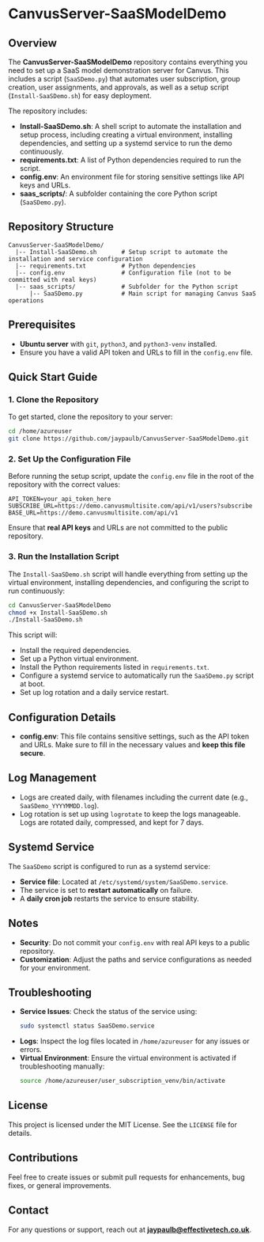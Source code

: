 # CanvusServer-SaaSModelDemo

## Overview
The **CanvusServer-SaaSModelDemo** repository contains everything you need to set up a SaaS model demonstration server for Canvus. This includes a script (`SaaSDemo.py`) that automates user subscription, group creation, user assignments, and approvals, as well as a setup script (`Install-SaaSDemo.sh`) for easy deployment.

The repository includes:
- **Install-SaaSDemo.sh**: A shell script to automate the installation and setup process, including creating a virtual environment, installing dependencies, and setting up a systemd service to run the demo continuously.
- **requirements.txt**: A list of Python dependencies required to run the script.
- **config.env**: An environment file for storing sensitive settings like API keys and URLs.
- **saas_scripts/**: A subfolder containing the core Python script (`SaaSDemo.py`).

## Repository Structure
```
CanvusServer-SaaSModelDemo/
  |-- Install-SaaSDemo.sh       # Setup script to automate the installation and service configuration
  |-- requirements.txt          # Python dependencies
  |-- config.env                # Configuration file (not to be committed with real keys)
  |-- saas_scripts/             # Subfolder for the Python script
      |-- SaaSDemo.py           # Main script for managing Canvus SaaS operations
```

## Prerequisites
- **Ubuntu server** with `git`, `python3`, and `python3-venv` installed.
- Ensure you have a valid API token and URLs to fill in the `config.env` file.

## Quick Start Guide
### 1. Clone the Repository
To get started, clone the repository to your server:
```bash
cd /home/azureuser
git clone https://github.com/jaypaulb/CanvusServer-SaaSModelDemo.git
```

### 2. Set Up the Configuration File
Before running the setup script, update the `config.env` file in the root of the repository with the correct values:
```env
API_TOKEN=your_api_token_here
SUBSCRIBE_URL=https://demo.canvusmultisite.com/api/v1/users?subscribe
BASE_URL=https://demo.canvusmultisite.com/api/v1
```
Ensure that **real API keys** and URLs are not committed to the public repository.

### 3. Run the Installation Script
The `Install-SaaSDemo.sh` script will handle everything from setting up the virtual environment, installing dependencies, and configuring the script to run continuously:
```bash
cd CanvusServer-SaaSModelDemo
chmod +x Install-SaaSDemo.sh
./Install-SaaSDemo.sh
```
This script will:
- Install the required dependencies.
- Set up a Python virtual environment.
- Install the Python requirements listed in `requirements.txt`.
- Configure a systemd service to automatically run the `SaaSDemo.py` script at boot.
- Set up log rotation and a daily service restart.

## Configuration Details
- **config.env**: This file contains sensitive settings, such as the API token and URLs. Make sure to fill in the necessary values and **keep this file secure**.

## Log Management
- Logs are created daily, with filenames including the current date (e.g., `SaaSDemo_YYYYMMDD.log`).
- Log rotation is set up using `logrotate` to keep the logs manageable. Logs are rotated daily, compressed, and kept for 7 days.

## Systemd Service
The `SaaSDemo` script is configured to run as a systemd service:
- **Service file**: Located at `/etc/systemd/system/SaaSDemo.service`.
- The service is set to **restart automatically** on failure.
- A **daily cron job** restarts the service to ensure stability.

## Notes
- **Security**: Do not commit your `config.env` with real API keys to a public repository.
- **Customization**: Adjust the paths and service configurations as needed for your environment.

## Troubleshooting
- **Service Issues**: Check the status of the service using:
  ```bash
  sudo systemctl status SaaSDemo.service
  ```
- **Logs**: Inspect the log files located in `/home/azureuser` for any issues or errors.
- **Virtual Environment**: Ensure the virtual environment is activated if troubleshooting manually:
  ```bash
  source /home/azureuser/user_subscription_venv/bin/activate
  ```

## License
This project is licensed under the MIT License. See the `LICENSE` file for details.

## Contributions
Feel free to create issues or submit pull requests for enhancements, bug fixes, or general improvements.

## Contact
For any questions or support, reach out at **jaypaulb@effectivetech.co.uk**.

